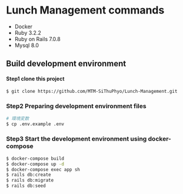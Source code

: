 # Lunch Management commands

- Docker
- Ruby 3.2.2
- Ruby on Rails 7.0.8
- Mysql 8.0

## Build development environment

#### Step1 clone this project
```bash
$ git clone https://github.com/MTM-SiThuPhyo/Lunch-Management.git
```

### Step2 Preparing development environment files

```bash
# 環境変数
$ cp .env.example .env

```

### Step3 Start the development environment using docker-compose

```bash
$ docker-compose build
$ docker-compose up -d
$ docker-compose exec app sh
$ rails db:create
$ rails db:migrate
$ rails db:seed
```
